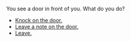 You see a door in front of you. What do you do?

- [Knock on the door.](door)
- [Leave a note on the door.](note)
- [Leave.](door)
